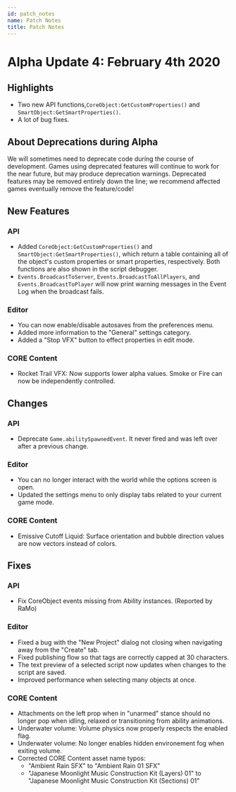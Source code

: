 ```yaml
---
id: patch_notes
name: Patch Notes
title: Patch Notes
---
```


# Alpha Update 4: February 4th 2020

## Highlights

- Two new API functions,`CoreObject:GetCustomProperties()` and `SmartObject:GetSmartProperties()`.
- A lot of bug fixes.

## About Deprecations during Alpha

We will sometimes need to deprecate code during the course of development.
Games using deprecated features will continue to work for the near future, but may produce deprecation warnings. Deprecated features may be removed entirely down the line; we recommend affected games eventually remove the feature/code!

## New Features

### API

- Added `CoreObject:GetCustomProperties()` and `SmartObject:GetSmartProperties()`, which return a table containing all of the object's custom properties or smart properties, respectively. Both functions are also shown in the script debugger.
- `Events.BroadcastToServer`, `Events.BroadcastToAllPlayers`, and `Events.BroadcastToPlayer` will now print warning messages in the Event Log when the broadcast fails.

### Editor

- You can now enable/disable autosaves from the preferences menu.
- Added more information to the "General" settings category.
- Added a "Stop VFX" button to effect properties in edit mode.

### CORE Content

- Rocket Trail VFX: Now supports lower alpha values. Smoke or Fire can now be independently controlled.

## Changes

### API

- Deprecate `Game.abilitySpawnedEvent`. It never fired and was left over after a previous change.

### Editor

- You can no longer interact with the world while the options screen is open.
- Updated the settings menu to only display tabs related to your current game mode.

### CORE Content

- Emissive Cutoff Liquid: Surface orientation and bubble direction values are now vectors instead of colors.

## Fixes

### API

- Fix CoreObject events missing from Ability instances. (Reported by RaMo)

### Editor

- Fixed a bug with the "New Project" dialog not closing when navigating away from the "Create" tab.
- Fixed publishing flow so that tags are correctly capped at 30 characters.
- The text preview of a selected script now updates when changes to the script are saved.
- Improved performance when selecting many objects at once.

### CORE Content

- Attachments on the left prop when in "unarmed" stance should no longer pop when idling, relaxed or transitioning from ability animations.
- Underwater volume: Volume physics now properly respects the enabled flag.
- Underwater volume: No longer enables hidden environement fog when exiting volume.
- Corrected CORE Content asset name typos:
    - "Ambient Rain SFX" to "Ambient Rain 01 SFX"
    - "Japanese Moonlight Music Construction Kit (Layers) 01" to "Japanese Moonlight Music Construction Kit (Sections) 01"
